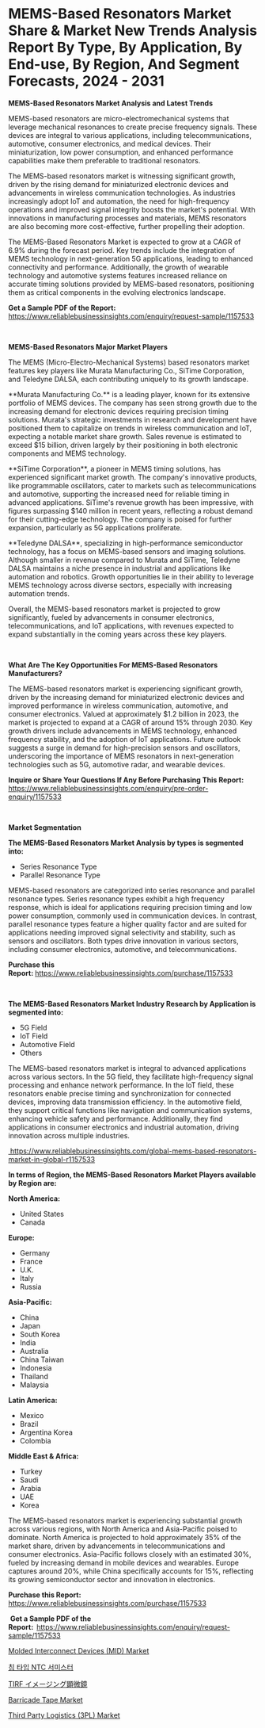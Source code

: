 <p><h1>MEMS-Based Resonators Market Share & Market New Trends Analysis Report By Type, By Application, By End-use, By Region, And Segment Forecasts, 2024 - 2031</h1></p><p><strong>MEMS-Based Resonators Market Analysis and Latest Trends</strong></p>
<p><p>MEMS-based resonators are micro-electromechanical systems that leverage mechanical resonances to create precise frequency signals. These devices are integral to various applications, including telecommunications, automotive, consumer electronics, and medical devices. Their miniaturization, low power consumption, and enhanced performance capabilities make them preferable to traditional resonators.</p><p>The MEMS-based resonators market is witnessing significant growth, driven by the rising demand for miniaturized electronic devices and advancements in wireless communication technologies. As industries increasingly adopt IoT and automation, the need for high-frequency operations and improved signal integrity boosts the market's potential. With innovations in manufacturing processes and materials, MEMS resonators are also becoming more cost-effective, further propelling their adoption.</p><p>The MEMS-Based Resonators Market is expected to grow at a CAGR of 6.9% during the forecast period. Key trends include the integration of MEMS technology in next-generation 5G applications, leading to enhanced connectivity and performance. Additionally, the growth of wearable technology and automotive systems features increased reliance on accurate timing solutions provided by MEMS-based resonators, positioning them as critical components in the evolving electronics landscape.</p></p>
<p><strong>Get a Sample PDF of the Report:&nbsp;</strong> <a href="https://www.reliablebusinessinsights.com/enquiry/request-sample/1157533">https://www.reliablebusinessinsights.com/enquiry/request-sample/1157533</a></p>
<p>&nbsp;</p>
<p><strong>MEMS-Based Resonators Major Market Players</strong></p>
<p><p>The MEMS (Micro-Electro-Mechanical Systems) based resonators market features key players like Murata Manufacturing Co., SiTime Corporation, and Teledyne DALSA, each contributing uniquely to its growth landscape. </p><p>**Murata Manufacturing Co.** is a leading player, known for its extensive portfolio of MEMS devices. The company has seen strong growth due to the increasing demand for electronic devices requiring precision timing solutions. Murata's strategic investments in research and development have positioned them to capitalize on trends in wireless communication and IoT, expecting a notable market share growth. Sales revenue is estimated to exceed $15 billion, driven largely by their positioning in both electronic components and MEMS technology.</p><p>**SiTime Corporation**, a pioneer in MEMS timing solutions, has experienced significant market growth. The company's innovative products, like programmable oscillators, cater to markets such as telecommunications and automotive, supporting the increased need for reliable timing in advanced applications. SiTime's revenue growth has been impressive, with figures surpassing $140 million in recent years, reflecting a robust demand for their cutting-edge technology. The company is poised for further expansion, particularly as 5G applications proliferate.</p><p>**Teledyne DALSA**, specializing in high-performance semiconductor technology, has a focus on MEMS-based sensors and imaging solutions. Although smaller in revenue compared to Murata and SiTime, Teledyne DALSA maintains a niche presence in industrial and applications like automation and robotics. Growth opportunities lie in their ability to leverage MEMS technology across diverse sectors, especially with increasing automation trends.</p><p>Overall, the MEMS-based resonators market is projected to grow significantly, fueled by advancements in consumer electronics, telecommunications, and IoT applications, with revenues expected to expand substantially in the coming years across these key players.</p></p>
<p>&nbsp;</p>
<p><strong>What Are The Key Opportunities For MEMS-Based Resonators Manufacturers?</strong></p>
<p><p>The MEMS-based resonators market is experiencing significant growth, driven by the increasing demand for miniaturized electronic devices and improved performance in wireless communication, automotive, and consumer electronics. Valued at approximately $1.2 billion in 2023, the market is projected to expand at a CAGR of around 15% through 2030. Key growth drivers include advancements in MEMS technology, enhanced frequency stability, and the adoption of IoT applications. Future outlook suggests a surge in demand for high-precision sensors and oscillators, underscoring the importance of MEMS resonators in next-generation technologies such as 5G, automotive radar, and wearable devices.</p></p>
<p><strong>Inquire or Share Your Questions If Any Before Purchasing This Report:</strong> <a href="https://www.reliablebusinessinsights.com/enquiry/pre-order-enquiry/1157533">https://www.reliablebusinessinsights.com/enquiry/pre-order-enquiry/1157533</a></p>
<p>&nbsp;</p>
<p><strong>Market Segmentation</strong></p>
<p><strong>The MEMS-Based Resonators Market Analysis by types is segmented into:</strong></p>
<p><ul><li>Series Resonance Type</li><li>Parallel Resonance Type</li></ul></p>
<p><p>MEMS-based resonators are categorized into series resonance and parallel resonance types. Series resonance types exhibit a high frequency response, which is ideal for applications requiring precision timing and low power consumption, commonly used in communication devices. In contrast, parallel resonance types feature a higher quality factor and are suited for applications needing improved signal selectivity and stability, such as sensors and oscillators. Both types drive innovation in various sectors, including consumer electronics, automotive, and telecommunications.</p></p>
<p><strong>Purchase this Report:&nbsp;</strong><a href="https://www.reliablebusinessinsights.com/purchase/1157533">https://www.reliablebusinessinsights.com/purchase/1157533</a></p>
<p>&nbsp;</p>
<p><strong>The MEMS-Based Resonators Market Industry Research by Application is segmented into:</strong></p>
<p><ul><li>5G Field</li><li>IoT Field</li><li>Automotive Field</li><li>Others</li></ul></p>
<p><p>The MEMS-based resonators market is integral to advanced applications across various sectors. In the 5G field, they facilitate high-frequency signal processing and enhance network performance. In the IoT field, these resonators enable precise timing and synchronization for connected devices, improving data transmission efficiency. In the automotive field, they support critical functions like navigation and communication systems, enhancing vehicle safety and performance. Additionally, they find applications in consumer electronics and industrial automation, driving innovation across multiple industries.</p></p>
<p><a href="https://www.reliablebusinessinsights.com/global-mems-based-resonators-market-in-global-r1157533">&nbsp;https://www.reliablebusinessinsights.com/global-mems-based-resonators-market-in-global-r1157533</a></p>
<p><strong>In terms of Region, the MEMS-Based Resonators Market Players available by Region are:</strong></p>
<p>
    <p> <strong> North America: </strong>
        <ul>
            <li>United States</li>
            <li>Canada</li>
        </ul>
        </p> 
    <p> <strong> Europe: </strong>
        <ul>
            <li>Germany</li>
            <li>France</li>
            <li>U.K.</li>
            <li>Italy</li>
            <li>Russia</li>
        </ul>
        </p> 
    <p> <strong> Asia-Pacific: </strong>
        <ul>
            <li>China</li>
            <li>Japan</li>
            <li>South Korea</li>
            <li>India</li>
            <li>Australia</li>
            <li>China Taiwan</li>
            <li>Indonesia</li>
            <li>Thailand</li>
            <li>Malaysia</li>
        </ul>
        </p> 
    <p> <strong> Latin America: </strong>
        <ul>
            <li>Mexico</li>
            <li>Brazil</li>
            <li>Argentina Korea</li>
            <li>Colombia</li>
        </ul>
        </p> 
    <p> <strong> Middle East & Africa: </strong>
        <ul>
            <li>Turkey</li>
            <li>Saudi</li>
            <li>Arabia</li>
            <li>UAE</li>
            <li>Korea</li>
        </ul>
    </p>
    </p>
<p><p>The MEMS-based resonators market is experiencing substantial growth across various regions, with North America and Asia-Pacific poised to dominate. North America is projected to hold approximately 35% of the market share, driven by advancements in telecommunications and consumer electronics. Asia-Pacific follows closely with an estimated 30%, fueled by increasing demand in mobile devices and wearables. Europe captures around 20%, while China specifically accounts for 15%, reflecting its growing semiconductor sector and innovation in electronics.</p></p>
<p><strong>Purchase this Report: </strong><a href="https://www.reliablebusinessinsights.com/purchase/1157533">https://www.reliablebusinessinsights.com/purchase/1157533</a></p>
<p>&nbsp;<strong>Get a Sample PDF of the Report:&nbsp;&nbsp;</strong><a href="https://www.reliablebusinessinsights.com/enquiry/request-sample/1157533">https://www.reliablebusinessinsights.com/enquiry/request-sample/1157533</a></p>
<p><strong></strong></p>
<p><p><a href="https://github.com/FahadAhmed223/Market-Research-Report-List-1/blob/main/molded-interconnect-devices-mid-market.md">Molded Interconnect Devices (MID) Market</a></p><p><a href="https://medium.com/@stephpinkney/%EC%B9%A9-%ED%83%80%EC%9E%85-ntc-%EC%84%9C%EB%AF%B8%EC%8A%A4%ED%84%B0-%EC%8B%9C%EC%9E%A5-%EC%A0%90%EC%9C%A0%EC%9C%A8-%EA%B7%9C%EB%AA%A8-%ED%8A%B8%EB%A0%8C%EB%93%9C-%EC%82%B0%EC%97%85-%EB%B6%84%EC%84%9D-%EB%B3%B4%EA%B3%A0%EC%84%9C-%EC%9C%A0%ED%98%95%EB%B3%84-%EC%B5%9C%EC%A2%85-%EC%82%AC%EC%9A%A9%EB%B3%84-%EC%83%81%EC%97%85%EC%9A%A9-%EC%86%8C%EB%B9%84%EC%9E%90-%EC%82%B0%EC%97%85%EC%9A%A9-%EA%B8%B0%ED%83%80-%EC%A7%80%EC%97%AD%EB%B3%84-%EC%84%B8%EB%B6%84%ED%99%94-%EC%98%88%EC%B8%A1-2024-2031-5e130a442bc3">칩 타입 NTC 서미스터</a></p><p><a href="https://medium.com/@jordond5lezama/tirf-imaging-microscopes-market-%E3%81%AE%E3%82%B0%E3%83%AD%E3%83%BC%E3%83%90%E3%83%AB%E5%B8%82%E5%A0%B4%E6%A6%82%E8%A6%81%E3%81%AF-%E4%B8%96%E7%95%8C%E3%81%8A%E3%82%88%E3%81%B3%E4%B8%BB%E8%A6%81%E5%B8%82%E5%A0%B4%E3%81%AB%E3%81%8A%E3%81%91%E3%82%8B%E6%A5%AD%E7%95%8C%E3%81%AB%E5%BD%B1%E9%9F%BF%E3%82%92%E4%B8%8E%E3%81%88%E3%82%8B%E4%B8%BB%E8%A6%81%E3%81%AA%E3%83%88%E3%83%AC%E3%83%B3%E3%83%89%E3%81%AB%E3%81%A4%E3%81%84%E3%81%A6-%E7%8B%AC%E8%87%AA%E3%81%AE%E8%A6%96%E7%82%B9%E3%82%92%E6%8F%90%E4%BE%9B%E3%81%97%E3%81%BE%E3%81%99-4a112c8f9431">TIRF イメージング顕微鏡</a></p><p><a href="https://issuu.com/reportprime-2/docs/barricade-tape-market-size-2030.ppt_5437f363bae218">Barricade Tape Market</a></p><p><a href="https://github.com/MarilynDouglas476/Market-Research-Report-List-1/blob/main/third-party-logistics-3pl-market.md">Third Party Logistics (3PL) Market</a></p></p>